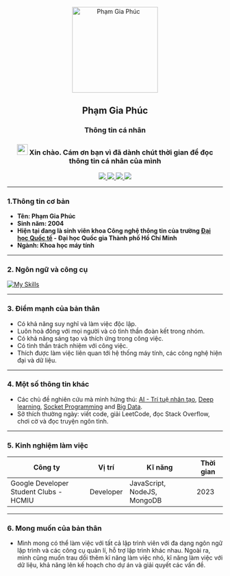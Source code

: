 <p align="center">
 <img width="200px" src="https://media.giphy.com/media/qgQUggAC3Pfv687qPC/giphy.gif" align="center" alt="Phạm Gia Phúc" />
 <h2 align="center">Phạm Gia Phúc</h2>
 <h3 align="center" >Thông tin cá nhân</h3>
 <h3 align="center"><img src="https://media.giphy.com/media/hvRJCLFzcasrR4ia7z/giphy.gif" width="25px"/> Xin chào. Cám ơn bạn vì đã dành chút thời gian để đọc thông tin cá nhân của mình</h3>

<div id="badges" align="center">
  <a href="https://www.linkedin.com/in/gia-phuc-pham-773bb0247/">
    <img src="https://img.shields.io/badge/LinkedIn-blue?style=for-the-badge&logo=linkedin&logoColor=white"/>
  </a>
  <a href="https://www.facebook.com/giaphuc.pham.98478/">
    <img src="https://img.shields.io/badge/Facebook-white?style=for-the-badge&logo=youtube&logoColor=blue"/>
  </a>
  <a href="https://github.com/phamgiaphuc">
    <img src="https://img.shields.io/badge/Github-black?style=for-the-badge&logo=Github&logoColor=white"/>
  </a>
  <a href="mailto:acuscodinghcm@gmail.com">
    <img src="https://img.shields.io/badge/gmail-%23D14836.svg?&style=for-the-badge&logo=gmail&logoColor=white&color=ec4135"/>
  </a>
</div>

------

### 1.Thông tin cơ bản

- **Tên: Phạm Gia Phúc**
- **Sinh năm: 2004**
- **Hiện tại đang là sinh viên khoa Công nghệ thông tin của trường [Đại học Quốc tế](https://hcmiu.edu.vn/) - Đại học
  Quốc gia Thành phố Hồ Chí Minh**
- **Ngành: Khoa học máy tính**

------

### 2. Ngôn ngữ và công cụ

[![My Skills](https://skills.thijs.gg/icons?i=java,python,c,html,css,github,docker,postgresql,maven)](https://skills.thijs.gg)

------

### 3. Điểm mạnh của bản thân

- Có khả năng suy nghĩ và làm việc độc lập.
- Luôn hoà đồng với mọi người và có tình thần đoàn kết trong nhóm.
- Có khả năng sáng tạo và thích ứng trong công việc.
- Có tình thần trách nhiệm với công việc.
- Thích được làm việc liên quan tới hệ thống máy tính, các công nghệ hiện đại và dữ liệu.

------

### 4. Một số thông tin khác

- Các chủ đề nghiên cứu mà mình hứng thú: [AI - Trí tuệ nhân tạo](), [Deep learning](), [Socket Programming]()
  and [Big Data]().
- Sở thích thường ngày: viết code, giải LeetCode, đọc Stack Overflow, chơi cờ và đọc truyện ngôn tình.

------

### 5. Kinh nghiệm làm việc

| Công ty | Vị trí | Kĩ năng | Thời gian |
|-----------|-------|--------|-------|
|Google Developer Student Clubs - HCMIU | Developer | JavaScript, NodeJS, MongoDB | 2023 |
------

### 6. Mong muốn của bản thân

- Mình mong có thể làm việc với tất cả lập trình viên với đa dạng ngôn ngữ lập trình và các công cụ quản lí, hỗ trợ lập
  trình khác nhau. Ngoài ra, mình cũng muốn trau dồi thêm kĩ năng làm việc nhó, kĩ năng làm việc với dữ liệu, khả năng
  lên kế hoạch cho dự án và giải quyết các vấn đề.




